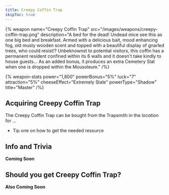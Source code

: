 ```yaml
---
title: Creepy Coffin Trap
skipToc: true
---
```


{% weapon
 name="Creepy Coffin Trap"
 src="/images/weapons/creepy-coffin-trap.png"
 description="A bed for the dead! Undead mice see this as one big bed and breakfast. Armed with a delicious bait, mood enhancing fog, old musty wooden scent and topped with a beautiful display of gnarled trees, who could resist!? Unbeknownst to potential visitors, this coffin has a permanent resident confined within its 6 walls and it doesn't take kindly to house guests... As an added bonus, it produces an extra Cemetery Slat when one is dropped within the Mousoleum."
/%}

{% weapon-stats
 power="1,800"
 powerBonus="5%"
 luck="7"
 attraction="5%"
 cheeseEffect="Extremely Stale"
 powerType="Shadow"
 title="Master"
/%}

## Acquiring Creepy Coffin Trap

The Creepy Coffin Trap can be bought from the Trapsmith in the *location* for ...

- Tip one on how to get the needed resource

## Info and Trivia

**Coming Soon**

## Should you get Creepy Coffin Trap?

**Also Coming Soon**

